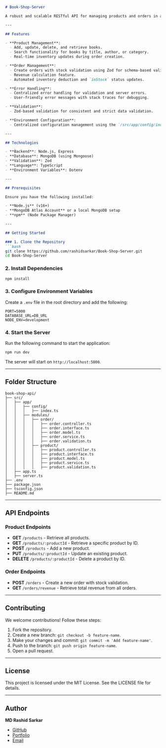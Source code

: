 
```markdown
# Book-Shop-Server

A robust and scalable RESTful API for managing products and orders in a book shop. Built with Node.js, Express, TypeScript, and MongoDB, this application supports product management, order creation, inventory tracking, and revenue calculation.

---

## Features

- **Product Management**:
  - Add, update, delete, and retrieve books.
  - Search functionality for books by title, author, or category.
  - Real-time inventory updates during order creation.

- **Order Management**:
  - Create orders with stock validation using Zod for schema-based validation.
  - Revenue calculation feature.
  - Automated inventory deduction and `inStock` status updates.

- **Error Handling**:
  - Centralized error handling for validation and server errors.
  - User-friendly error messages with stack traces for debugging.

- **Validation**:
  - Zod-based validation for consistent and strict data validation.

- **Environment Configuration**:
  - Centralized configuration management using the `/src/app/config/index.ts` file.

---

## Technologies

- **Backend**: Node.js, Express
- **Database**: MongoDB (using Mongoose)
- **Validation**: Zod
- **Language**: TypeScript
- **Environment Variables**: Dotenv

---

## Prerequisites

Ensure you have the following installed:

- **Node.js** (v16+)
- **MongoDB Atlas Account** or a local MongoDB setup
- **npm** (Node Package Manager)

---

## Getting Started

### 1. Clone the Repository
```bash
git clone https://github.com/rashidsarkar/Book-Shop-Server.git
cd Book-Shop-Server
```

### 2. Install Dependencies
```bash
npm install
```

### 3. Configure Environment Variables
Create a `.env` file in the root directory and add the following:

```env
PORT=5000
DATABASE_URL=DB_URL
NODE_ENV=development
```

### 4. Start the Server
Run the following command to start the application:

```bash
npm run dev
```

The server will start on `http://localhost:5000`.

---

## Folder Structure

```plaintext
book-shop-api/
├── src/
│   ├── app/
│   │   ├── config/
│   │   │   ├── index.ts
│   │   ├── modules/
│   │   │   ├── order/
│   │   │   │   ├── order.controller.ts
│   │   │   │   ├── order.interface.ts
│   │   │   │   ├── order.model.ts
│   │   │   │   ├── order.service.ts
│   │   │   │   ├── order.validation.ts
│   │   │   ├── product/
│   │   │   │   ├── product.controller.ts
│   │   │   │   ├── product.interface.ts
│   │   │   │   ├── product.model.ts
│   │   │   │   ├── product.service.ts
│   │   │   │   ├── product.validation.ts
│   ├── app.ts
│   ├── server.ts
├── .env
├── package.json
├── tsconfig.json
├── README.md
```

---

## API Endpoints

### Product Endpoints
- **GET** `/products` - Retrieve all products.
- **GET** `/products/:productId` - Retrieve a specific product by ID.
- **POST** `/products` - Add a new product.
- **PUT** `/products/:productId` - Update an existing product.
- **DELETE** `/products/:productId` - Delete a product by ID.

### Order Endpoints
- **POST** `/orders` - Create a new order with stock validation.
- **GET** `/orders/revenue` - Retrieve total revenue from all orders.

---





## Contributing

We welcome contributions! Follow these steps:

1. Fork the repository.
2. Create a new branch: `git checkout -b feature-name`.
3. Make your changes and commit: `git commit -m 'Add feature-name'`.
4. Push to the branch: `git push origin feature-name`.
5. Open a pull request.

---

## License

This project is licensed under the MIT License. See the LICENSE file for details.

---

## Author

**MD Rashid Sarkar**  
- [GitHub](https://github.com/rashidsarkar)  
- [Portfolio](https://fabulous-meringue-442652.netlify.app)  
- [Email](mailto:rashidsarkar558@gmail.com)  
```

